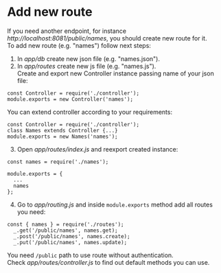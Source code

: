 #  Add new route  

If you need another endpoint, for instance _http://localhost:8081/public/names_, you should create new route for it.  
To add new route (e.g. "names") follow next steps:  

1) In _app/db_ create new json file (e.g. "names.json").
2) In _app/routes_ create new js file (e.g. "names.js").  
Create and export new Controller instance passing name of your json file:  
```
const Controller = require('./controller');
module.exports = new Controller('names');
```
You can extend controller according to your requirements:  
```
const Controller = require('./controller');
class Names extends Controller {...}
module.exports = new Names('names');
```
3) Open _app/routes/index.js_ and reexport created instance:
```
const names = require('./names');

module.exports = {
  ...
  names
};
```
4) Go to _app/routing.js_ and inside `module.exports` method add all routes you need:  
```
const { names } = require('./routes');
  _.get('/public/names', names.get);
  _.post('/public/names', names.create);
  _.put('/public/names', names.update);

```
  
You need `/public` path to use route without authentication.  
Check _app/routes/controller.js_ to find out default methods you can use.
